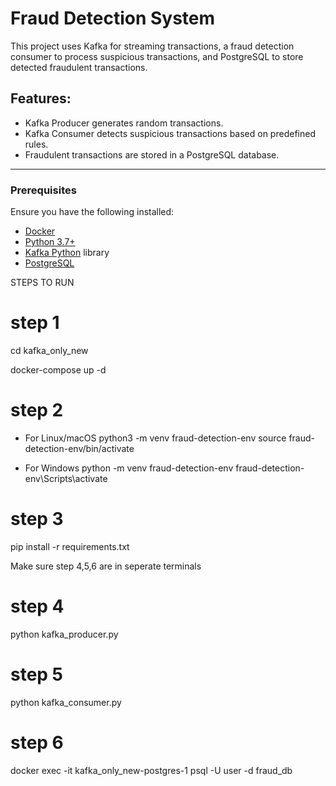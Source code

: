 # Fraud Detection System

This project uses Kafka for streaming transactions, a fraud detection consumer to process suspicious transactions, and PostgreSQL to store detected fraudulent transactions.

## Features:
- Kafka Producer generates random transactions.
- Kafka Consumer detects suspicious transactions based on predefined rules.
- Fraudulent transactions are stored in a PostgreSQL database.
  
---

### Prerequisites

Ensure you have the following installed:
- [Docker](https://docs.docker.com/get-docker/)
- [Python 3.7+](https://www.python.org/downloads/)
- [Kafka Python](https://kafka-python.readthedocs.io/en/master/) library
- [PostgreSQL](https://www.postgresql.org/download/)

STEPS TO RUN
# step 1
cd kafka_only_new

docker-compose up -d
# step 2
- For Linux/macOS
python3 -m venv fraud-detection-env
source fraud-detection-env/bin/activate

- For Windows
python -m venv fraud-detection-env
fraud-detection-env\Scripts\activate

# step 3
pip install -r requirements.txt

Make sure step 4,5,6 are in seperate terminals

# step 4
python kafka_producer.py

# step 5
python kafka_consumer.py

# step 6
docker exec -it kafka_only_new-postgres-1 psql -U user -d fraud_db

```



